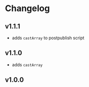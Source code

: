 # Changelog

## v1.1.1

- adds `castArray` to postpublish script

## v1.1.0

- adds `castArray`

## v1.0.0
